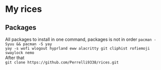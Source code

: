 # My rices
## Packages
All packages to install in one command, packages is not in order
`pacman -Syuu && pacman -S yay`  
`yay -s wofi wlogout hyprland eww alacritty git cliphist rofiemoji swaylock nemo`  
After that  
`git clone https://github.com/Perrelli9338/rices.git` 
